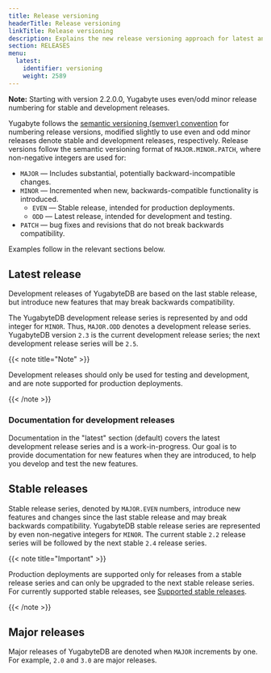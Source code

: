 ```yaml
---
title: Release versioning
headerTitle: Release versioning
linkTitle: Release versioning
description: Explains the new release versioning approach for latest and stable releases.
section: RELEASES
menu:
  latest:
    identifier: versioning
    weight: 2589
---
```


**Note:** Starting with version 2.2.0.0, Yugabyte uses even/odd minor release numbering for stable and development releases.

Yugabyte follows the [semantic versioning (semver) convention](https://semver.org) for numbering release versions, modified slightly to use even and odd minor releases denote stable and development releases, respectively. Release versions follow the semantic versioning format of `MAJOR.MINOR.PATCH`, where non-negative integers are used for:

- `MAJOR` — Includes substantial, potentially backward-incompatible changes.
- `MINOR` — Incremented when new, backwards-compatible functionality is introduced.
  - `EVEN` — Stable release, intended for production deployments.
  - `ODD` — Latest release, intended for development and testing.
- `PATCH` — bug fixes and revisions that do not break backwards compatibility.

Examples follow in the relevant sections below.

## Latest release

Development releases of YugabyteDB are based on the last stable release, but introduce new features that may break backwards compatibility.

The YugabyteDB development release series is represented by and odd integer for `MINOR`. Thus, `MAJOR.ODD` denotes a development release series. YugabyteDB version `2.3` is the current development release series; the next development release series will be `2.5`.

{{< note title="Note" >}}

Development releases should only be used for testing and development, and are note supported for production deployments.

{{< /note >}}

### Documentation for development releases

Documentation in the "latest" section (default) covers the latest development release series and is a work-in-progress. Our goal is to provide documentation for new features when they are introduced, to help you develop and test the new features.

## Stable releases

Stable release series, denoted by `MAJOR.EVEN` numbers, introduce new features and changes since the last stable release and may break backwards compatibility. YugabyteDB stable release series are represented by even non-negative integers for `MINOR`. The current stable `2.2` release series will be followed by the next stable `2.4` release series.

{{< note title="Important" >}}

Production deployments are supported only for releases from a stable release series and can only be upgraded to the next stable release series. For currently supported stable releases, see [Supported stable releases](../releases-overview/#supported-stable-releases).

{{< /note >}}

## Major releases

Major releases of YugabyteDB are denoted when `MAJOR` increments by one. For example, `2.0` and `3.0` are major releases.
